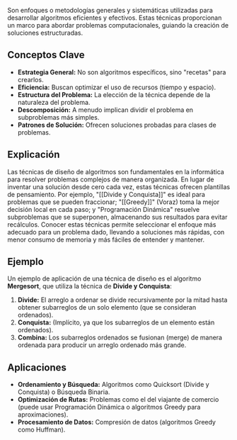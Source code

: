 Son enfoques o metodologías generales y sistemáticas utilizadas para desarrollar algoritmos eficientes y efectivos. Estas técnicas proporcionan un marco para abordar problemas computacionales, guiando la creación de soluciones estructuradas.

## Conceptos Clave
*   **Estrategia General:** No son algoritmos específicos, sino "recetas" para crearlos.
*   **Eficiencia:** Buscan optimizar el uso de recursos (tiempo y espacio).
*   **Estructura del Problema:** La elección de la técnica depende de la naturaleza del problema.
*   **Descomposición:** A menudo implican dividir el problema en subproblemas más simples.
*   **Patrones de Solución:** Ofrecen soluciones probadas para clases de problemas.

## Explicación
Las técnicas de diseño de algoritmos son fundamentales en la informática para resolver problemas complejos de manera organizada. En lugar de inventar una solución desde cero cada vez, estas técnicas ofrecen plantillas de pensamiento. Por ejemplo, "[[Divide y Conquista]]" es ideal para problemas que se pueden fraccionar; "[[Greedy]]" (Voraz) toma la mejor decisión local en cada paso; y "Programación Dinámica" resuelve subproblemas que se superponen, almacenando sus resultados para evitar recálculos. Conocer estas técnicas permite seleccionar el enfoque más adecuado para un problema dado, llevando a soluciones más rápidas, con menor consumo de memoria y más fáciles de entender y mantener.

## Ejemplo
Un ejemplo de aplicación de una técnica de diseño es el algoritmo **Mergesort**, que utiliza la técnica de **Divide y Conquista**:
1.  **Divide:** El arreglo a ordenar se divide recursivamente por la mitad hasta obtener subarreglos de un solo elemento (que se consideran ordenados).
2.  **Conquista:** (Implícito, ya que los subarreglos de un elemento están ordenados).
3.  **Combina:** Los subarreglos ordenados se fusionan (merge) de manera ordenada para producir un arreglo ordenado más grande.

## Aplicaciones
*   **Ordenamiento y Búsqueda:** Algoritmos como Quicksort (Divide y Conquista) o Búsqueda Binaria.
*   **Optimización de Rutas:** Problemas como el del viajante de comercio (puede usar Programación Dinámica o algoritmos Greedy para aproximaciones).
*   **Procesamiento de Datos:** Compresión de datos (algoritmos Greedy como Huffman).